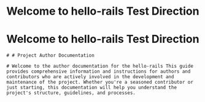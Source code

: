 # Welcome to  hello-rails Test Direction

	
	
# Welcome to  hello-rails Test Direction

	# # Project Author Documentation

	# Welcome to the author documentation for the hello-rails This guide provides comprehensive information and instructions for authors and contributors who are actively involved in the development and maintenance of the project. Whether you're a seasoned contributor or just starting, this documentation will help you understand the project's structure, guidelines, and processes.

	
	
